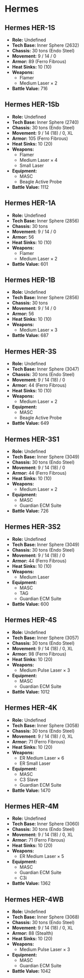 # Hermes
## Hermes HER-1S
- **Role:** Undefined
- **Tech Base:** Inner Sphere (2632)
- **Chassis:** 30 tons (Endo Steel)
- **Movement:** 9 / 14 / 0
- **Armor:** 89 (Ferro Fibrous)
- **Heat Sinks:** 10 (10)
- **Weapons:**
  - Flamer
  - Medium Laser × 2
- **Battle Value:** 716

## Hermes HER-1Sb
- **Role:** Undefined
- **Tech Base:** Inner Sphere (2740)
- **Chassis:** 30 tons (Endo Steel)
- **Movement:** 9 / 14 (18) / 0, XL
- **Armor:** 105 (Ferro Fibrous)
- **Heat Sinks:** 10 (20)
- **Weapons:**
  - Flamer
  - Medium Laser × 4
  - Small Laser
- **Equipment:**
  - MASC
  - Beagle Active Probe
- **Battle Value:** 1112

## Hermes HER-1A
- **Role:** Undefined
- **Tech Base:** Inner Sphere (2856)
- **Chassis:** 30 tons
- **Movement:** 9 / 14 / 0
- **Armor:** 56
- **Heat Sinks:** 10 (10)
- **Weapons:**
  - Flamer
  - Medium Laser × 2
- **Battle Value:** 601

## Hermes HER-1B
- **Role:** Undefined
- **Tech Base:** Inner Sphere (2856)
- **Chassis:** 30 tons
- **Movement:** 9 / 14 / 0
- **Armor:** 56
- **Heat Sinks:** 10 (10)
- **Weapons:**
  - Medium Laser × 3
- **Battle Value:** 687

## Hermes HER-3S
- **Role:** Undefined
- **Tech Base:** Inner Sphere (3047)
- **Chassis:** 30 tons (Endo Steel)
- **Movement:** 9 / 14 (18) / 0
- **Armor:** 44 (Ferro Fibrous)
- **Heat Sinks:** 10 (10)
- **Weapons:**
  - Medium Laser × 2
- **Equipment:**
  - MASC
  - Beagle Active Probe
- **Battle Value:** 649

## Hermes HER-3S1
- **Role:** Undefined
- **Tech Base:** Inner Sphere (3049)
- **Chassis:** 30 tons (Endo Steel)
- **Movement:** 9 / 14 (18) / 0
- **Armor:** 44 (Ferro Fibrous)
- **Heat Sinks:** 10 (10)
- **Weapons:**
  - Medium Laser × 2
- **Equipment:**
  - MASC
  - Guardian ECM Suite
- **Battle Value:** 726

## Hermes HER-3S2
- **Role:** Undefined
- **Tech Base:** Inner Sphere (3049)
- **Chassis:** 30 tons (Endo Steel)
- **Movement:** 9 / 14 (18) / 0
- **Armor:** 44 (Ferro Fibrous)
- **Heat Sinks:** 10 (10)
- **Weapons:**
  - Medium Laser
- **Equipment:**
  - MASC
  - TAG
  - Guardian ECM Suite
- **Battle Value:** 600

## Hermes HER-4S
- **Role:** Undefined
- **Tech Base:** Inner Sphere (3057)
- **Chassis:** 30 tons (Endo Steel)
- **Movement:** 9 / 14 (18) / 0, XL
- **Armor:** 98 (Ferro Fibrous)
- **Heat Sinks:** 10 (20)
- **Weapons:**
  - Medium Pulse Laser × 3
- **Equipment:**
  - MASC
  - Guardian ECM Suite
- **Battle Value:** 1012

## Hermes HER-4K
- **Role:** Undefined
- **Tech Base:** Inner Sphere (3058)
- **Chassis:** 30 tons (Endo Steel)
- **Movement:** 9 / 14 (18) / 0, XL
- **Armor:** 71 (Ferro Fibrous)
- **Heat Sinks:** 10 (20)
- **Weapons:**
  - ER Medium Laser × 6
  - ER Small Laser
- **Equipment:**
  - MASC
  - C3 Slave
  - Guardian ECM Suite
- **Battle Value:** 1470

## Hermes HER-4M
- **Role:** Undefined
- **Tech Base:** Inner Sphere (3060)
- **Chassis:** 30 tons (Endo Steel)
- **Movement:** 9 / 14 (18) / 0, XL
- **Armor:** 71 (Ferro Fibrous)
- **Heat Sinks:** 10 (20)
- **Weapons:**
  - ER Medium Laser × 5
- **Equipment:**
  - MASC
  - Guardian ECM Suite
  - C3i
- **Battle Value:** 1362

## Hermes HER-4WB
- **Role:** Undefined
- **Tech Base:** Inner Sphere (3068)
- **Chassis:** 30 tons (Endo Steel)
- **Movement:** 9 / 14 (18) / 0, XL
- **Armor:** 88 (Stealth)
- **Heat Sinks:** 10 (20)
- **Weapons:**
  - Medium Pulse Laser × 3
- **Equipment:**
  - MASC
  - Guardian ECM Suite
- **Battle Value:** 1042


